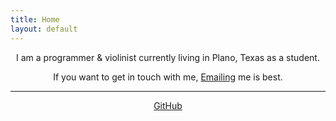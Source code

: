 ```yaml
---
title: Home
layout: default
---
```


<p style="text-align: center;">I am a programmer & violinist currently living in Plano, Texas as a student.</p>

<p style="text-align: center;">If you want to get in touch with me, <a href="mailto:jimmyguding@gmail.com">Emailing</a> me is best.</p>

---

<p style="text-align: center;"><a href="https://github.com/PotatosFish">GitHub</a></p>
